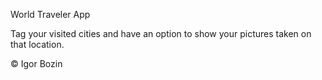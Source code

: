 World Traveler App

Tag your visited cities and have an option to show your pictures taken on that location.

© Igor Bozin